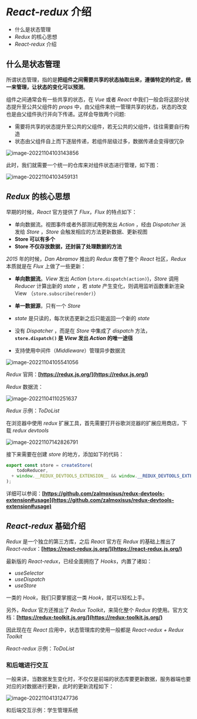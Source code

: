 <!--
 * @Author: zhoutao mrzater@163.com
 * @Date: 2024-11-28 15:18:14
 * @LastEditors: zhoutao mrzater@163.com
 * @LastEditTime: 2024-11-28 15:24:22
 * @FilePath: /React18/notes/1.入门篇/2.路由和状态/2.5.React-redux 介绍.md
 * @Description: 这是默认设置,请设置`customMade`, 打开koroFileHeader查看配置 进行设置: https://github.com/OBKoro1/koro1FileHeader/wiki/%E9%85%8D%E7%BD%AE
-->
# *React-redux* 介绍

- 什么是状态管理
- *Redux* 的核心思想
- *React-redux* 介绍

## 什么是状态管理

所谓状态管理，指的是**把组件之间需要共享的状态抽取出来，遵循特定的约定，统一来管理，让状态的变化可以预测**。

组件之间通常会有一些共享的状态，在 *Vue* 或者 *React* 中我们一般会将这部分状态提升至公共父组件的 *props* 中，由父组件来统一管理共享的状态，状态的改变也是由父组件执行并向下传递。这样会导致两个问题:

- 需要将共享的状态提升至公共的父组件，若无公共的父组件，往往需要自行构造
- 状态由父组件自上而下逐层传递，若组件层级过多，数据传递会变得很冗杂

![image-20221104103143856](https://xiejie-typora.oss-cn-chengdu.aliyuncs.com/2022-11-04-023144.png)

此时，我们就需要一个统一的仓库来对组件状态进行管理，如下图：

![image-20221104103459131](https://xiejie-typora.oss-cn-chengdu.aliyuncs.com/2022-11-04-023459.png)

## *Redux* 的核心思想

早期的时候，*React* 官方提供了 *Flux*，*Flux* 的特点如下：

- 单向数据流。视图事件或者外部测试用例发出 *Action* ，经由 *Dispatcher* 派发给 *Store* ，*Store* 会触发相应的方法更新数据、更新视图
- **Store 可以有多个**
- **Store 不仅存放数据，还封装了处理数据的方法**

*2015* 年的时候，*Dan Abramov* 推出的 *Redux* 席卷了整个 *React* 社区，*Redux* 本质就是在 *Flux* 上做了一些更新：

- **单向数据流**。*View* 发出 *Action* (`store.dispatch(action)`)，*Store* 调用 *Reducer* 计算出新的 *state* ，若 *state* 产生变化，则调用监听函数重新渲染 View （`store.subscribe(render)`）

- **单一数据源**，只有一个 *Store*

- *state* 是只读的，每次状态更新之后只能返回一个新的 *state*

- 没有 *Dispatcher* ，而是在 *Store* 中集成了 *dispatch* 方法，**`store.dispatch()` 是 *View* 发出 *Action* 的唯一途径**

- 支持使用中间件（*Middleware*）管理异步数据流

![image-20221104105541056](https://xiejie-typora.oss-cn-chengdu.aliyuncs.com/2022-11-04-025541.png)

*Redux* 官网：**[https://redux.js.org/](https://redux.js.org/)**

*Redux* 数据流：

![image-20221104110251637](https://xiejie-typora.oss-cn-chengdu.aliyuncs.com/2022-11-04-030252.png)

*Redux* 示例：*ToDoList*

在浏览器中使用 *redux* 扩展工具，首先需要打开谷歌浏览器的扩展应用商店，下载 *redux devtools*

![image-20221107142826791](https://xiejie-typora.oss-cn-chengdu.aliyuncs.com/2022-11-07-062826.png)

接下来需要在创建 *store* 的地方，添加如下的代码：

```js
export const store = createStore(
    todoReducer,
  + window.__REDUX_DEVTOOLS_EXTENSION__ && window.__REDUX_DEVTOOLS_EXTENSION__()
);
```

详细可以参阅：**[https://github.com/zalmoxisus/redux-devtools-extension#usage](https://github.com/zalmoxisus/redux-devtools-extension#usage)**

## *React-redux* 基础介绍

*Redux* 是一个独立的第三方库，之后 *React* 官方在 *Redux* 的基础上推出了 *React-redux*：**[https://react-redux.js.org/](https://react-redux.js.org/)**

最新版的 *React-redux*，已经全面拥抱了 *Hooks*，内置了诸如：

- *useSelector*
- *useDispatch*
- *useStore*

一类的 *Hook*，我们只要掌握这一类 *Hook*，就可以轻松上手。

另外，*Redux* 官方还推出了 *Redux Toolkit*，来简化整个 *Redux* 的使用。官方文档：**[https://redux-toolkit.js.org/](https://redux-toolkit.js.org/)**

因此现在在 *React* 应用中，状态管理库的使用一般都是 *React-redux + Redux Toolkit*

*React-redux* 示例：*ToDoList*

### **和后端进行交互**

一般来讲，当数据发生变化时，不仅仅是前端的状态库要更新数据，服务器端也要对应的对数据进行更新，此时的更新流程如下：

![image-20221104131247736](https://xiejie-typora.oss-cn-chengdu.aliyuncs.com/2022-11-04-051248.png)

和后端交互示例：学生管理系统
